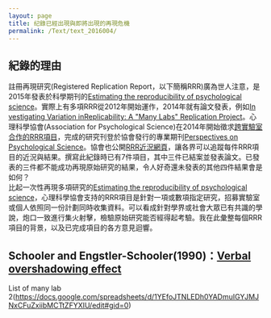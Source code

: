 ```yaml
---
layout: page
title: 纪錄已經出現與即將出現的再現危機
permalink: /Text/text_2016004/
---
```


## 紀錄的理由
註冊再現研究(Registered Replication Report，以下簡稱RRR)廣為世人注意，是2015年發表於科學期刊的[Estimating the reproducibility of psychological science][1]。實際上有多項RRR從2012年開始運作，2014年就有論文發表，例如[In vestigating Variation inReplicability: A "Many Labs" Replication Project][2]。心理科學協會(Association for Psychological Science)在2014年開始徵求[跨實驗室合作的RRR項目][3]，完成的研究刊登於協會發行的專業期刊[Perspectives on Psychological Science][4]。協會也公開[RRR近況網頁][5]，讓各界可以追蹤每件RRR項目的近況與結果。撰寫此紀錄時已有7件項目，其中三件已結案並發表論文。已發表的三件都不能成功再現原始研究的結果，令人好奇還未發表的其他四件結果會是如何？  
比起一次性再現多項研究的[Estimating the reproducibility of psychological science][1]，心理科學協會支持的RRR項目是針對一項或數項指定研究，招募實驗室或個人依照同一份計劃同時收集資料。可以看成針對學界或社會大眾已有共識的學說，炮口一致進行集火射擊，檢驗原始研究能否經得起考驗。我在此彙整每個RRR項目的背景，以及已完成項目的各方意見迴響。

## Schooler and Engstler-Schooler(1990)：[Verbal overshadowing effect][6]



List of many lab 2(https://docs.google.com/spreadsheets/d/1YEfoJTNLEDh0YADmuIGYJMJNxCFuZxiibMCTtZFYXIU/edit#gid=0)

[1]: http://www.sciencemag.org/cgi/content/full/349/6251/aac4716?ijkey=1xgFoCnpLswpk&keytype=ref&siteid=sci

[2]: http://psycnet.apa.org/journals/zsp/45/3/142/

[3]: http://www.psychologicalscience.org/index.php/replication/instructions-for-proposers

[4]: http://www.psychologicalscience.org/index.php/publications/journals/perspectives

[5]: http://www.psychologicalscience.org/index.php/replication/ongoing-projects

[6]: https://en.wikipedia.org/wiki/Verbal_overshadowing "Verbal overshadowing, wiki entry"

